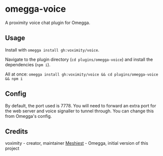 # omegga-voice

A proximity voice chat plugin for Omegga.

## Usage

Install with `omegga install gh:voximity/voice`.

Navigate to the plugin directory (`cd plugins/omegga-voice`) and
install the dependencies (`npm i`).

All at once: `omegga install gh:voximity/voice && cd plugins/omegga-voice && npm i`

## Config

By default, the port used is 7778. You will need to forward an extra port for
the web server and voice signaller to tunnel through. You can change this from
Omegga's config.

## Credits

voximity - creator, maintainer
[Meshiest](https://github.com/Meshiest) - Omegga, initial version of this project
